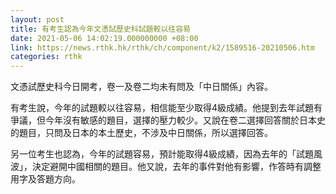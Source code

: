 ```yaml
---
layout: post
title: 有考生認為今年文憑試歷史科試題較以往容易
date: 2021-05-06 14:02:19.000000000 +08:00
link: https://news.rthk.hk/rthk/ch/component/k2/1589516-20210506.htm
categories: rthk
---
```


文憑試歷史科今日開考，卷一及卷二均未有問及「中日關係」內容。

有考生說，今年的試題較以往容易，相信能至少取得4級成績。他提到去年試題有爭議，但今年沒有敏感的題目，選擇的壓力較少。又說在卷二選擇回答關於日本史的題目，只問及日本的本土歷史，不涉及中日關係，所以選擇回答。

另一位考生也認為，今年的試題容易，預計能取得4級成績，因為去年的「試題風波」，決定避開中國相關的題目。他又說，去年的事件對他有影響，作答時有調整用字及答題方向。

